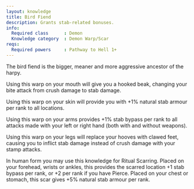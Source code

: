 ```yaml
---
layout: knowledge
title: Bird Fiend
description: Grants stab-related bonuses.
info:
  Required class      : Demon
  Knowledge category  : Demon Warp/Scar
reqs:
  Required powers     : Pathway to Hell 1+
---
```


The bird fiend is the bigger, meaner and more aggressive ancestor of the harpy.

Using this warp on your mouth will give you a hooked beak, changing your bite 
attack from crush damage to stab damage.

Using this warp on your skin will provide you with +1% natural stab armour per
rank to all locations.

Using this warp on your arms provides +1% stab bypass per rank to all attacks 
made with your left or right hand (both with and without weapons).

Using this warp on your legs will replace your hooves with clawed feet, causing
you to inflict stab damage instead of crush damage with your stamp attacks.

In human form you may use this knowledge for Ritual Scarring.  Placed on your 
forehead, wrists or ankles, this provides the scarred location +1 stab bypass 
per rank, or +2 per rank if you have Pierce.  Placed on your chest or stomach,
this scar gives +5% natural stab armour per rank.

